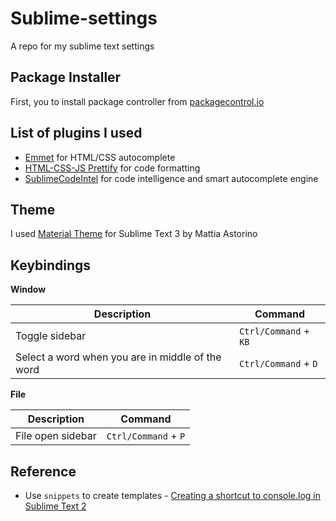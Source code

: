 # Sublime-settings

A repo for my sublime text settings

## Package Installer

First, you to install package controller from [packagecontrol.io](https://packagecontrol.io/)

## List of plugins I used

*  [Emmet](https://packagecontrol.io/packages/Emmet) for HTML/CSS autocomplete
*  [HTML-CSS-JS Prettify](https://packagecontrol.io/packages/HTML-CSS-JS%20Prettify) for code formatting
* [Sublime​Code​Intel](https://packagecontrol.io/packages/SublimeCodeIntel) for code intelligence and smart autocomplete engine 

## Theme

I used [Material Theme](https://github.com/equinusocio/material-theme) for Sublime Text 3 by Mattia Astorino

## Keybindings

**Window**

| Description | Command |
|-------------|---------|
| Toggle sidebar | `Ctrl/Command` + `KB` |
| Select a word when you are in middle of the word | `Ctrl/Command` + `D` |

**File** 

| Description | Command |
|-------------|---------|
| File open sidebar | `Ctrl/Command` + `P` |


## Reference

* Use `snippets` to create templates - [Creating a shortcut to console.log in Sublime Text 2](https://veerasundar.com/blog/2012/11/creating-a-shortcut-to-console-log-in-sublime-text-2/)

